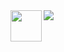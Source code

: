 <!--
**igorgbr/igorgbr** is a ✨ _special_ ✨ repository because its `README.md` (this file) appears on your GitHub profile.

Here are some ideas to get you started:

- 🔭 I’m currently working on ...
- 🌱 I’m currently learning ...
- 👯 I’m looking to collaborate on ...
- 🤔 I’m looking for help with ...
- 💬 Ask me about ...
- 📫 How to reach me: ...
- 😄 Pronouns: ...
- ⚡ Fun fact: ...
-->
<img align = left height= 50px src = "https://github-readme-stats.vercel.app/api/top-langs/?username=igorgbr&theme=darcula&layout=compact"/>
<img src = "https://github-readme-stats.vercel.app/api?username=igorgbr&theme=darcula&show_icons=true" />


